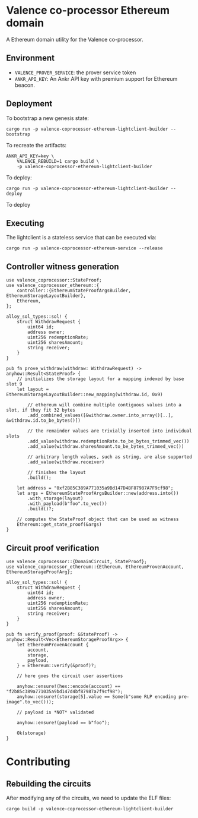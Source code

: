 # Valence co-processor Ethereum domain

A Ethereum domain utility for the Valence co-processor.

## Environment

- `VALENCE_PROVER_SERVICE`: the prover service token
- `ANKR_API_KEY`: An Ankr API key with premium support for Ethereum beacon.

## Deployment

To bootstrap a new genesis state:

```shell
cargo run -p valence-coprocessor-ethereum-lightclient-builder -- bootstrap
```

To recreate the artifacts:

```shell
ANKR_API_KEY=key \
    VALENCE_REBUILD=1 cargo build \
    -p valence-coprocessor-ethereum-lightclient-builder
```

To deploy:

```shell
cargo run -p valence-coprocessor-ethereum-lightclient-builder -- deploy
```

To deploy

## Executing

The lightclient is a stateless service that can be executed via:

```shell
cargo run -p valence-coprocessor-ethereum-service --release
```

## Controller witness generation

```rust,ignore
use valence_coprocessor::StateProof;
use valence_coprocessor_ethereum::{
    controller::{EthereumStateProofArgsBuilder, EthereumStorageLayoutBuilder},
    Ethereum,
};

alloy_sol_types::sol! {
    struct WithdrawRequest {
        uint64 id;
        address owner;
        uint256 redemptionRate;
        uint256 sharesAmount;
        string receiver;
    }
}

pub fn prove_withdraw(withdraw: WithdrawRequest) -> anyhow::Result<StateProof> {
    // initializes the storage layout for a mapping indexed by base slot 9
    let layout = EthereumStorageLayoutBuilder::new_mapping(withdraw.id, 0x9)

        // ethereum will combine multiple contiguous values into a slot, if they fit 32 bytes
        .add_combined_values([&withdraw.owner.into_array()[..], &withdraw.id.to_be_bytes()])

        // the remainder values are trivially inserted into individual slots
        .add_value(withdraw.redemptionRate.to_be_bytes_trimmed_vec())
        .add_value(withdraw.sharesAmount.to_be_bytes_trimmed_vec())

        // arbitrary length values, such as string, are also supported
        .add_value(withdraw.receiver)

        // finishes the layout
        .build();

    let address = "0xf2B85C389A771035a9Bd147D4BF87987A7F9cf98";
    let args = EthereumStateProofArgsBuilder::new(address.into())
        .with_storage(layout)
        .with_payload(b"foo".to_vec())
        .build()?;

    // computes the StateProof object that can be used as witness
    Ethereum::get_state_proof(&args)
}
```

## Circuit proof verification


```rust,ignore
use valence_coprocessor::{DomainCircuit, StateProof};
use valence_coprocessor_ethereum::{Ethereum, EthereumProvenAccount, EthereumStorageProofArg};

alloy_sol_types::sol! {
    struct WithdrawRequest {
        uint64 id;
        address owner;
        uint256 redemptionRate;
        uint256 sharesAmount;
        string receiver;
    }
}

pub fn verify_proof(proof: &StateProof) -> anyhow::Result<Vec<EthereumStorageProofArg>> {
    let EthereumProvenAccount {
        account,
        storage,
        payload,
    } = Ethereum::verify(&proof)?;

    // here goes the circuit user assertions

    anyhow::ensure!(hex::encode(account) == "f2b85c389a771035a9bd147d4bf87987a7f9cf98");
    anyhow::ensure!(storage[5].value == Some(b"some RLP encoding pre-image".to_vec()));

    // payload is *NOT* validated

    anyhow::ensure!(payload == b"foo");

    Ok(storage)
}
```

# Contributing

## Rebuilding the circuits

After modifying any of the circuits, we need to update the ELF files:

```shell
cargo build -p valence-coprocessor-ethereum-lightclient-builder
```
